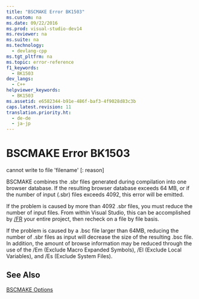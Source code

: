 ```yaml
---
title: "BSCMAKE Error BK1503"
ms.custom: na
ms.date: 09/22/2016
ms.prod: visual-studio-dev14
ms.reviewer: na
ms.suite: na
ms.technology: 
  - devlang-cpp
ms.tgt_pltfrm: na
ms.topic: error-reference
f1_keywords: 
  - BK1503
dev_langs: 
  - C++
helpviewer_keywords: 
  - BK1503
ms.assetid: e6582344-b91e-486f-baf3-4f9028d83c3b
caps.latest.revision: 11
translation.priority.ht: 
  - de-de
  - ja-jp
---
```

# BSCMAKE Error BK1503
cannot write to file 'filename' [: reason]  
  
 BSCMAKE combines the .sbr files generated during compilation into one browser database. If the resulting browser database exceeds 64 MB, or if the number of input (.sbr) files exceeds 4092, this error will be emitted.  
  
 If the problem is caused by more than 4092 .sbr files, you must reduce the number of input files. From within Visual Studio, this can be accomplished by [/FR](../vs140/-fr---fr--create-.sbr-file-.md) your entire project, then recheck on a file by file basis.  
  
 If the problem is caused by a .bsc file larger than 64MB, reducing the number of .sbr files as input will decrease the size of the resulting .bsc file. In addition, the amount of browse information may be reduced through the use of the /Em (Exclude Macro Expanded Symbols), /El (Exclude Local Variables), and /Es (Exclude System Files).  
  
## See Also  
 [BSCMAKE Options](../vs140/bscmake-options.md)
